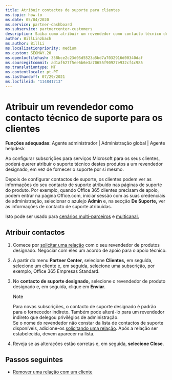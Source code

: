```yaml
---
title: Atribuir contactos de suporte para clientes
ms.topic: how-to
ms.date: 05/04/2020
ms.service: partner-dashboard
ms.subservice: partnercenter-customers
description: Saiba como atribuir um revendedor como contacto técnico de suporte para clientes que tenham subscrições para serviços Microsoft.
author: BillLinzbach
ms.author: BillLi
ms.localizationpriority: medium
ms.custom: SEOMAY.20
ms.openlocfilehash: 358bce2c23d05d5523a5bd7a7032916d00340daf
ms.sourcegitcommit: ad1af627f5ee6b6e3a70655f90927e932cf4c985
ms.translationtype: MT
ms.contentlocale: pt-PT
ms.lasthandoff: 07/29/2021
ms.locfileid: "114841713"
---
```

# <a name="assign-a-reseller-as-a-technical-support-contact-for-customers"></a>Atribuir um revendedor como contacto técnico de suporte para os clientes

**Funções adequadas**: Agente administrador | Administração global | Agente helpdesk


Ao configurar subscrições para serviços Microsoft para os seus clientes, poderá querer atribuir o suporte técnico destes produtos a um revendedor designado, em vez de fornecer o suporte por si mesmo.

Depois de configurar contactos de suporte, os clientes podem ver as informações do seu contacto de suporte atribuído nas páginas de suporte do produto. Por exemplo, quando Office 365 clientes precisam de apoio, podem entrar na página Office.com, iniciar sessão com as suas credenciais de administração, selecionar o azulejo **Admin** e, na secção **De Suporte,** ver as informações de contacto de suporte atribuídas.

Isto pode ser usado para [cenários multi-parceiros](multipartner.md) e [multicanal.](multichannel.md) 


## <a name="assign-contacts"></a>Atribuir contactos

1. Comece por [solicitar uma relação](request-a-relationship-with-a-customer.md) com o seu revendedor de produtos designado. Negociar com eles um acordo de apoio para o apoio técnico.

2. A partir do menu **Partner Center,** selecione **Clientes,** em seguida, selecione um cliente e, em seguida, selecione uma subscrição, por exemplo, Office 365 Empresas Standard.

3. No  **contacto de suporte designado,** selecione o revendedor de produto designado e, em seguida, clique em **Enviar**. 

      >[!NOTE]  
      >Para novas subscrições, o contacto de suporte designado é padrão para o fornecedor indireto. Também pode alterá-lo para um revendedor indireto que delegou privilégios de administração.    
    >Se o nome do revendedor não constar da lista de contactos de suporte disponíveis, adicione-os [solicitando uma relação](request-a-relationship-with-a-customer.md). Após a relação ser estabelecida, devem aparecer na lista.  

4. Reveja se as alterações estão corretas e, em seguida, **selecione Close**.

## <a name="next-steps"></a>Passos seguintes

- [Remover uma relação com um cliente](remove-a-relationship.md)